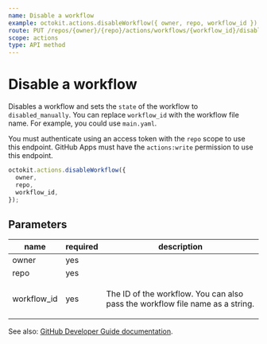 ```yaml
---
name: Disable a workflow
example: octokit.actions.disableWorkflow({ owner, repo, workflow_id })
route: PUT /repos/{owner}/{repo}/actions/workflows/{workflow_id}/disable
scope: actions
type: API method
---
```


# Disable a workflow

Disables a workflow and sets the `state` of the workflow to `disabled_manually`. You can replace `workflow_id` with the workflow file name. For example, you could use `main.yaml`.

You must authenticate using an access token with the `repo` scope to use this endpoint. GitHub Apps must have the `actions:write` permission to use this endpoint.

```js
octokit.actions.disableWorkflow({
  owner,
  repo,
  workflow_id,
});
```

## Parameters

<table>
  <thead>
    <tr>
      <th>name</th>
      <th>required</th>
      <th>description</th>
    </tr>
  </thead>
  <tbody>
    <tr><td>owner</td><td>yes</td><td>

</td></tr>
<tr><td>repo</td><td>yes</td><td>

</td></tr>
<tr><td>workflow_id</td><td>yes</td><td>

The ID of the workflow. You can also pass the workflow file name as a string.

</td></tr>
  </tbody>
</table>

See also: [GitHub Developer Guide documentation](https://docs.github.com/rest/reference/actions#disable-a-workflow).
